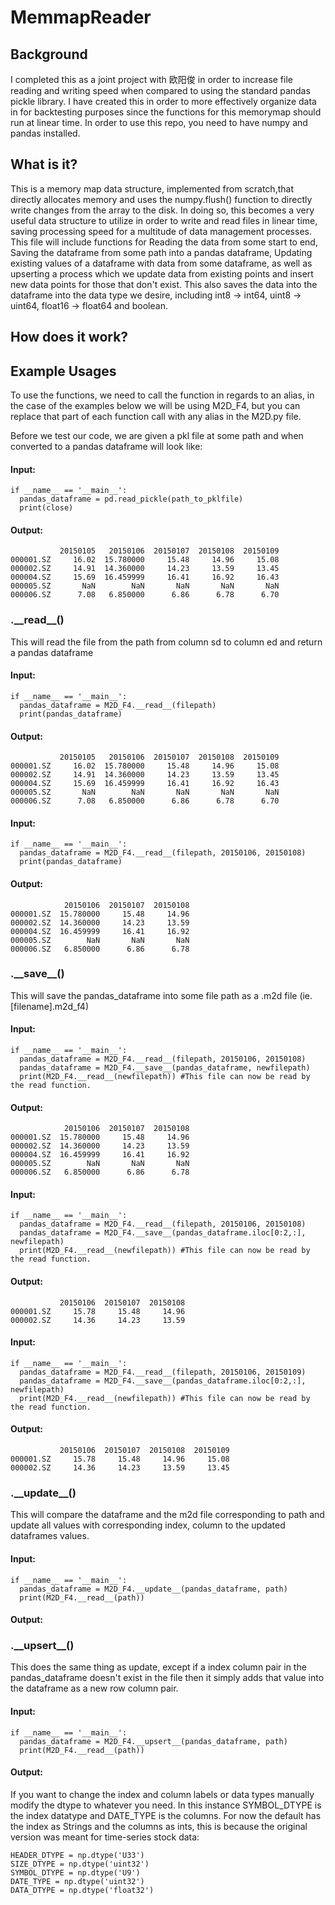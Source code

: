 # MemmapReader
## Background

I completed this as a joint project with 欧阳俊 in order to increase file reading and writing speed when compared to using the standard pandas pickle library. I have created this in order to more effectively organize data in for backtesting purposes since the functions for this memorymap should run at linear time. In order to use this repo, you need to have numpy and pandas installed.

## What is it?

This is a memory map data structure, implemented from scratch,that directly allocates memory and uses the numpy.flush() function to directly write changes from the array to the disk. In doing so, this becomes a very useful data structure to utilize in order to write and read files in linear time, saving processing speed for a multitude of data management processes. This file will include functions for Reading the data from some start to end, Saving the dataframe from some path into a pandas dataframe, Updating existing values of a dataframe with data from some dataframe, as well as upserting a process which we update data from existing points and insert new data points for those that don't exist. This also saves the data into the dataframe into the data type we desire, including int8 -> int64, uint8 -> uint64, float16 -> float64 and boolean.

## How does it work?

## Example Usages
To use the functions, we need to call the function in regards to an alias, in the case of the examples below we will be using M2D_F4, but you can replace that part of each function call with any alias in the M2D.py file.

Before we test our code, we are given a pkl file at some path and when converted to a pandas dataframe will look like:
#### Input:
```
if __name__ == '__main__':
  pandas_dataframe = pd.read_pickle(path_to_pklfile)
  print(close)
```
#### Output:
```
           20150105   20150106  20150107  20150108  20150109
000001.SZ     16.02  15.780000     15.48     14.96     15.08
000002.SZ     14.91  14.360000     14.23     13.59     13.45
000004.SZ     15.69  16.459999     16.41     16.92     16.43
000005.SZ       NaN        NaN       NaN       NaN       NaN
000006.SZ      7.08   6.850000      6.86      6.78      6.70
```

### .\_\_read__()
This will read the file from the path from column sd to column ed and return a pandas dataframe

#### Input:
```
if __name__ == '__main__':
  pandas_dataframe = M2D_F4.__read__(filepath) 
  print(pandas_dataframe)
```
#### Output:
```
           20150105   20150106  20150107  20150108  20150109
000001.SZ     16.02  15.780000     15.48     14.96     15.08
000002.SZ     14.91  14.360000     14.23     13.59     13.45
000004.SZ     15.69  16.459999     16.41     16.92     16.43
000005.SZ       NaN        NaN       NaN       NaN       NaN
000006.SZ      7.08   6.850000      6.86      6.78      6.70
```

#### Input:
```
if __name__ == '__main__':
  pandas_dataframe = M2D_F4.__read__(filepath, 20150106, 20150108) 
  print(pandas_dataframe)
```
#### Output:
```
            20150106  20150107  20150108
000001.SZ  15.780000     15.48     14.96
000002.SZ  14.360000     14.23     13.59
000004.SZ  16.459999     16.41     16.92
000005.SZ        NaN       NaN       NaN
000006.SZ   6.850000      6.86      6.78
```

### .\_\_save__()
This will save the pandas_dataframe into some file path as a .m2d file (ie. [filename].m2d_f4)
#### Input:
```
if __name__ == '__main__':
  pandas_dataframe = M2D_F4.__read__(filepath, 20150106, 20150108) 
  pandas_dataframe = M2D_F4.__save__(pandas_dataframe, newfilepath) 
  print(M2D_F4.__read__(newfilepath)) #This file can now be read by the read function.
```
#### Output:
```
            20150106  20150107  20150108
000001.SZ  15.780000     15.48     14.96
000002.SZ  14.360000     14.23     13.59
000004.SZ  16.459999     16.41     16.92
000005.SZ        NaN       NaN       NaN
000006.SZ   6.850000      6.86      6.78
```

#### Input:
```
if __name__ == '__main__':
  pandas_dataframe = M2D_F4.__read__(filepath, 20150106, 20150108) 
  pandas_dataframe = M2D_F4.__save__(pandas_dataframe.iloc[0:2,:], newfilepath) 
  print(M2D_F4.__read__(newfilepath)) #This file can now be read by the read function.
```
#### Output:
```
           20150106  20150107  20150108
000001.SZ     15.78     15.48     14.96
000002.SZ     14.36     14.23     13.59

```

#### Input:
```
if __name__ == '__main__':
  pandas_dataframe = M2D_F4.__read__(filepath, 20150106, 20150109) 
  pandas_dataframe = M2D_F4.__save__(pandas_dataframe.iloc[0:2,:], newfilepath) 
  print(M2D_F4.__read__(newfilepath)) #This file can now be read by the read function.
```
#### Output:
```
           20150106  20150107  20150108  20150109
000001.SZ     15.78     15.48     14.96     15.08
000002.SZ     14.36     14.23     13.59     13.45

```

### .\_\_update__()
This will compare the dataframe and the m2d file corresponding to path and update all values with corresponding index, column to the updated dataframes values.

#### Input:
```
if __name__ == '__main__':
  pandas_dataframe = M2D_F4.__update__(pandas_dataframe, path) 
  print(M2D_F4.__read__(path))
```
#### Output:

### .\_\_upsert__()
This does the same thing as update, except if a index column pair in the pandas_dataframe doesn't exist in the file then it simply adds that value into the dataframe as a new row column pair.

#### Input:
```
if __name__ == '__main__':
  pandas_dataframe = M2D_F4.__upsert__(pandas_dataframe, path)
  print(M2D_F4.__read__(path))
```
#### Output:

If you want to change the index and column labels or data types manually modify the dtype to whatever you need. In this instance SYMBOL_DTYPE is the index datatype and DATE_TYPE is the columns. For now the default has the index as Strings and the columns as ints, this is because the original version was meant for time-series stock data:

```
HEADER_DTYPE = np.dtype('U33')
SIZE_DTYPE = np.dtype('uint32')
SYMBOL_DTYPE = np.dtype('U9')
DATE_TYPE = np.dtype('uint32')
DATA_DTYPE = np.dtype('float32')
```


